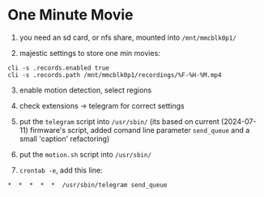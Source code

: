 # One Minute Movie

1. you need an sd card, or nfs share, mounted into `/mnt/mmcblk0p1/`

2. majestic settings to store one min movies:

```
cli -s .records.enabled true
cli -s .records.path /mnt/mmcblk0p1/recordings/%F-%H-%M.mp4
```

3. enable motion detection, select regions

4. check extensions -> telegram for correct settings

5. put the `telegram` script into `/usr/sbin/` (its based on current (2024-07-11) firmware's script, added comand line parameter `send_queue` and a small 'caption' refactoring)

6. put the `motion.sh` script into `/usr/sbin/`

7. `crontab -e`, add this line:

```
*  *  *  *  *  /usr/sbin/telegram send_queue
```
